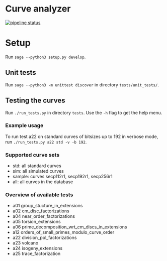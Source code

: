 # Curve analyzer

[![pipeline status](https://gitlab.fi.muni.cz/x408178/curve_analyzer/badges/master/pipeline.svg)](https://gitlab.fi.muni.cz/x408178/curve_analyzer/-/commits/master)

# Setup

Run `sage --python3 setup.py develop`.

## Unit tests

Run `sage --python3 -m unittest discover` in directory `tests/unit_tests/`.

## Testing the curves

Run `./run_tests.py` in directory `tests`. Use the `-h` flag to get the help menu.

### Example usage

To run test a22 on standard curves of bitsizes up to 192 in verbose mode, run `./run_tests.py a22 std -v -b 192`.

### Supported curve sets

- std: all standard curves
- sim: all simulated curves
- sample: curves secp112r1, secp192r1, secp256r1
- all: all curves in the database

### Overview of available tests

- a01 group_stucture_in_extensions
- a02 cm_disc_factorizations
- a04 near_order_factorizations
- a05 torsion_extensions
- a06 prime_decomposition_wrt_cm_discs_in_extensions
- a12 orders_of_small_primes_modulo_curve_order
- a22 division_pol_factorizations
- a23 volcano
- a24 isogeny_extensions
- a25 trace_factorization
